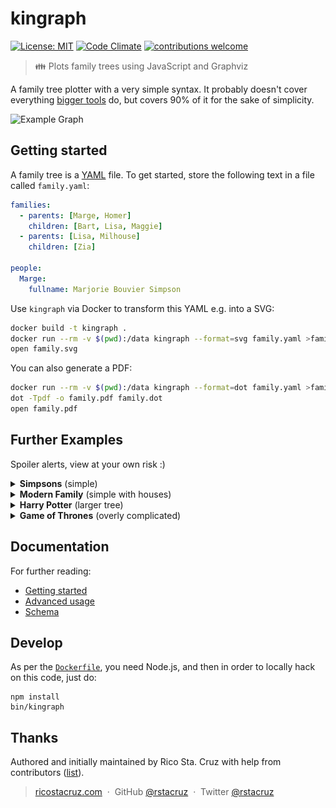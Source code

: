 # kingraph

[![License: MIT](https://img.shields.io/badge/License-MIT-yellow.svg)](https://opensource.org/licenses/MIT)
[![Code Climate](https://img.shields.io/codeclimate/maintainability/vorburger/kingraph.svg?style=flat-square)](https://codeclimate.com/github/vorburger/kingraph)
[![contributions welcome](https://img.shields.io/badge/contributions-welcome-brightgreen.svg?style=flat-square)](https://github.com/vorburger/kingraph/issues)

> 👪 Plots family trees using JavaScript and Graphviz

A family tree plotter with a very simple syntax. It probably doesn't cover everything [bigger tools](https://gramps-project.org/) do, but covers 90% of it for the sake of simplicity.

![Example Graph](examples/intro.png)

## Getting started

A family tree is a [YAML](http://yaml.org/) file. To get started, store the following text in a file called `family.yaml`:

```yaml
families:
  - parents: [Marge, Homer]
    children: [Bart, Lisa, Maggie]
  - parents: [Lisa, Milhouse]
    children: [Zia]

people:
  Marge:
    fullname: Marjorie Bouvier Simpson
```

Use `kingraph` via Docker to transform this YAML e.g. into a SVG:

```sh
docker build -t kingraph .
docker run --rm -v $(pwd):/data kingraph --format=svg family.yaml >family.svg
open family.svg
```

You can also generate a PDF:

```sh
docker run --rm -v $(pwd):/data kingraph --format=dot family.yaml >family.dot
dot -Tpdf -o family.pdf family.dot
open family.pdf
```

## Further Examples

Spoiler alerts, view at your own risk :)

<details>
<summary><b>Simpsons</b> (simple)</summary>

Source: *[simpsons.yaml](examples/simpsons.yaml)*

> ![Simpsons Example](examples/simpsons.png)
</details>

<details>
<summary><b>Modern Family</b> (simple with houses)</summary>

Source: *[modernfamily.yaml](examples/modernfamily.yaml)*

> ![Modern Family Example](examples/modernfamily.png)
</details>

<details>
<summary><b>Harry Potter</b> (larger tree)</summary>

Source: *[potter.yaml](examples/potter.yaml)*

> ![Potter Example](examples/potter.png)
</details>

<details>
<summary><b>Game of Thrones</b> (overly complicated)</summary>

Source: *[got.yaml](examples/got.yaml)*

> ![GOT Example](examples/got.png)
</details>

## Documentation

For further reading:

- [Getting started](docs/getting_started.md)
- [Advanced usage](docs/advanced.md)
- [Schema](docs/schema.md)

## Develop

As per the [`Dockerfile`](Dockerfile), you need Node.js, and then in order to locally hack on this code, just do:

    npm install
    bin/kingraph

## Thanks

Authored and initially maintained by Rico Sta. Cruz with help from contributors ([list][contributors]).

> [ricostacruz.com](http://ricostacruz.com) &nbsp;&middot;&nbsp;
> GitHub [@rstacruz](https://github.com/rstacruz) &nbsp;&middot;&nbsp;
> Twitter [@rstacruz](https://twitter.com/rstacruz)

[contributors]: http://github.com/vorburger/kingraph/contributors
